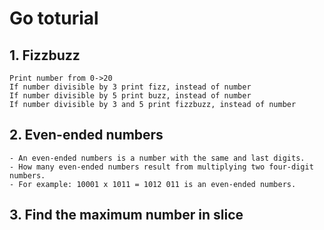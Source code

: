 # Go toturial 

## 1. Fizzbuzz
~~~~
Print number from 0->20
If number divisible by 3 print fizz, instead of number
If number divisible by 5 print buzz, instead of number
If number divisible by 3 and 5 print fizzbuzz, instead of number
~~~~

## 2. Even-ended numbers
~~~~
- An even-ended numbers is a number with the same and last digits.
- How many even-ended numbers result from multiplying two four-digit numbers.
- For example: 10001 x 1011 = 1012 011 is an even-ended numbers.

~~~~

## 3. Find the maximum number in slice

~~~~

~~~~


